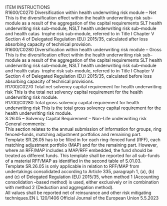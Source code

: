  
ITEM  INSTRUCTIONS  
R1600/C0270  Diversification within 
health underwriting risk 
module – Net  This is the diversification effect within the health underwriting risk sub–module as 
a result of the aggregation of the capital requirements SLT health underwriting 
risk sub–module, NSLT health underwriting risk sub–module and health catas ­
trophe risk sub–module, referred to in Title I Chapter V Section 4 of Delegated 
Regulation (EU) 2015/35, calculated after loss absorbing capacity of technical 
provision.  
R1600/C0280  Diversification within 
health underwriting risk 
module – Gross  This is the diversification effect within the health underwriting risk sub–module as 
a result of the aggregation of the capital requirements SLT health underwriting 
risk sub–module, NSLT health underwriting risk sub–module and health catas ­
trophe risk sub–module, referred to in Title I Chapter V Section 4 of Delegated 
Regulation (EU) 2015/35, calculated before loss absorbing capacity of technical 
provisions.  
R1700/C0270  Total net solvency capital 
requirement for health 
underwriting risk  This is the total net solvency capital requirement for the health underwriting risk 
module.  
R1700/C0280  Total gross solvency 
capital requirement for 
health underwriting risk  This is the total gross solvency capital requirement for the health underwriting 
risk module.  
S.26.05 – Solvency Capital Requirement – Non–Life underwriting risk  
General comments:  
This section relates to the annual submission of information for groups, ring fenced–funds, matching adjustment 
portfolios and remaining part.  
Template SR.26.05 has to be filled in for each ring–fenced fund (RFF), each matching adjustment portfolio (MAP) and 
for the remaining part. However, where an RFF/MAP includes a MAP/RFF embedded, the fund should be treated as 
different funds. This template shall be reported for all sub–funds of a material RFF/MAP as identified in the second table 
of S.01.03.  
Template SR.26.05 is only applicable in relation to RFF/MAP from undertakings consolidated according to Article 335, 
paragraph 1, (a), (b) and (c) of Delegated Regulation (EU) 2015/35, when method 1 (Accounting consolidation –based 
method) is used, either exclusively or in combination with method 2 (Deduction and aggregation method).  
All values shall be reported net of reinsurance and other risk mitigating techniques.EN  L 120/1406 Official Journal of the European Union 5.5.2023